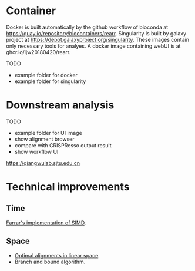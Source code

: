 # Container

Docker is built automatically by the github workflow of bioconda at https://quay.io/repository/biocontainers/rearr. Singularity is built by galaxy project at https://depot.galaxyproject.org/singularity. These images contain only necessary tools for analyes. A docker image containing webUI is at ghcr.io/ljw20180420/rearr.

TODO
- example folder for docker
- example folder for singularity

# Downstream analysis

TODO
- example folder for UI image
- show alignment browser
- compare with CRISPResso output result
- show workflow UI

https://qiangwulab.sjtu.edu.cn

# Technical improvements

## Time

[Farrar's implementation of SIMD](https://doi.org/10.1093/bioinformatics/btl582).

## Space

- [Optimal alignments in linear space](https://doi.org/10.1093/bioinformatics/4.1.11).
- Branch and bound algorithm.
